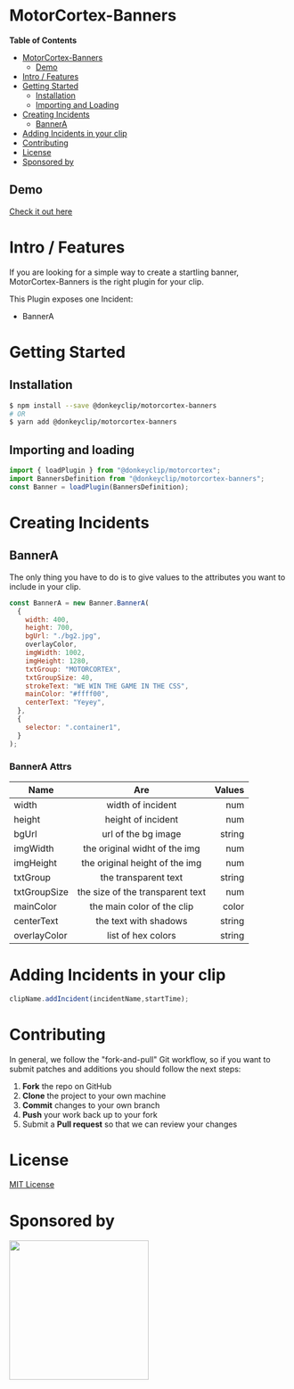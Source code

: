 # MotorCortex-Banners

**Table of Contents**

- [MotorCortex-Banners](#motorcortex-banners)
  - [Demo](#demo)
- [Intro / Features](#intro--features)
- [Getting Started](#getting-started)
  - [Installation](#installation)
  - [Importing and Loading](#importing-and-loading)
- [Creating Incidents](#creating-incidents)
  - [BannerA](#bannera)
- [Adding Incidents in your clip](#adding-incidents-in-your-clip)
- [Contributing](#contributing)
- [License](#license)
- [Sponsored by](#sponsored-by)

## Demo

[Check it out here](https://donkeyclip.github.io/motorcortex-banners/demo/index.html)

# Intro / Features
If you are looking for a simple way to create a startling banner, MotorCortex-Banners is the right plugin for your clip.

This Plugin exposes one Incident:
- BannerA

# Getting Started

## Installation

```bash
$ npm install --save @donkeyclip/motorcortex-banners
# OR
$ yarn add @donkeyclip/motorcortex-banners
```

## Importing and loading

```javascript
import { loadPlugin } from "@donkeyclip/motorcortex";
import BannersDefinition from "@donkeyclip/motorcortex-banners";
const Banner = loadPlugin(BannersDefinition);
```

# Creating Incidents

## BannerA

The only thing you have to do is to give values to the attributes you want to include in your clip.

```javascript
const BannerA = new Banner.BannerA(
  {
    width: 400,
    height: 700,
    bgUrl: "./bg2.jpg",
    overlayColor,
    imgWidth: 1002,
    imgHeight: 1280,
    txtGroup: "MOTORCORTEX",
    txtGroupSize: 40,
    strokeText: "WE WIN THE GAME IN THE CSS",
    mainColor: "#ffff00",
    centerText: "Yeyey",
  },
  {
    selector: ".container1",
  }
);
```

### BannerA Attrs

| Name         |               Are                | Values |
| ------------ | :------------------------------: | -----: |
| width        |        width of incident         |    num |
| height       |        height of incident        |    num |
| bgUrl        |       url of the bg image        | string |
| imgWidth     |  the original widht of the img   |    num |
| imgHeight    |  the original height of the img  |    num |
| txtGroup     |       the transparent text       | string |
| txtGroupSize | the size of the transparent text |    num |
| mainColor    |    the main color of the clip    |  color |
| centerText   |      the text with shadows       | string |
| overlayColor |      list of hex colors          | string |

# Adding Incidents in your clip

```javascript
clipName.addIncident(incidentName,startTime);
```

# Contributing 

In general, we follow the "fork-and-pull" Git workflow, so if you want to submit patches and additions you should follow the next steps:
1.	**Fork** the repo on GitHub
2.	**Clone** the project to your own machine
3.	**Commit** changes to your own branch
4.	**Push** your work back up to your fork
5.	Submit a **Pull request** so that we can review your changes


# License

[MIT License](https://opensource.org/licenses/MIT)

# Sponsored by
[<img src="https://presskit.donkeyclip.com/logos/donkey%20clip%20logo.svg" width=250></img>](https://donkeyclip.com)
